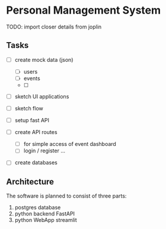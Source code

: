 # Personal Management System


TODO: import closer details from joplin


## Tasks

- [ ] create mock data (json)
    - [ ] users
    - [ ] events
    - [ ] 
- [ ] sketch UI applications
- [ ] sketch flow
- [ ] setup fast API
- [ ] create API routes
    - [ ] for simple access of event dashboard
    - [ ] login / register
...
- [ ] create databases



## Architecture

The software is planned to consist of three parts:

1. postgres database
2. python backend FastAPI
3. python WebApp streamlit


